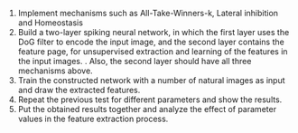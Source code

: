 1. Implement mechanisms such as All-Take-Winners-k, Lateral inhibition and Homeostasis
2. Build a two-layer spiking neural network, in which the first layer uses the DoG filter to encode the input image, and the second layer contains the feature page, for unsupervised extraction and learning of the features in the input images. . Also, the second layer should have all three mechanisms above.
3. Train the constructed network with a number of natural images as input and draw the extracted features.
4. Repeat the previous test for different parameters and show the results.
5. Put the obtained results together and analyze the effect of parameter values in the feature extraction process.
